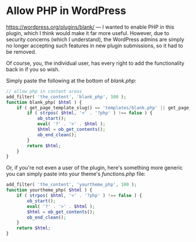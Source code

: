 # Allow PHP in WordPress

https://wordpress.org/plugins/blank/ — I wanted to enable PHP in this plugin, which I think would make it far more useful. However, due to security concerns (which I understand), the WordPress admins are simply no longer accepting such features in new plugin submissions, so it had to be removed.

Of course, you, the individual user, has every right to add the functionality back in if you so wish.

Simply paste the following at the bottom of *blank.php*:

```php
// allow php in content areas
add_filter( 'the_content', 'blank_php', 100 );
function blank_php( $html ) {
	if ( get_page_template_slug() == 'templates/blank.php' || get_page_template_slug() == 'templates/creative.php' ) {
		if ( strpos( $html, '<' . '?php' ) !== false ) {
			ob_start();
			eval( '?' . '>' . $html );
			$html = ob_get_contents();
			ob_end_clean();
		}
		return $html;
	}
}
```

Or, if you're not even a user of the plugin, here's something more generic you can simply paste into your theme's *functions.php* file:

```php
add_filter( 'the_content', 'yourtheme_php', 100 );
function yourtheme_php( $html ) {
	if ( strpos( $html, '<' . '?php' ) !== false ) {
		ob_start();
		eval( '?' . '>' . $html );
		$html = ob_get_contents();
		ob_end_clean();
	}
	return $html;
}
```
